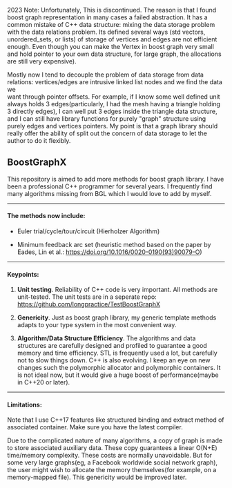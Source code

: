 2023 Note:
Unfortunately, This is discontinued. 
The reason is that I found boost graph representation in many cases a failed abstraction. It has a common mistake of C++ data structure: mixing the data storage problem with the data relations problem. Its defined several ways (std vectors, unordered_sets, or lists) of storage of vertices and edges are not efficient enough. Even though you can make the Vertex in boost graph very small and hold pointer to your own data structure, for large graph, the allocations are still very expensive). 

Mostly now I tend to decouple the problem of data storage from data relations: vertices/edges are intrusive linked list nodes and we find the data we  
want through pointer offsets. For example, if I know some well defined unit always holds 3 edges(particularly, I had the mesh having a triangle holding 3 directly edges), I can well put 3 edges inside the triangle data structure, and I can still have library functions for purely "graph" structure using purely edges and vertices pointers. My point is that a graph library should really offer the ability of split out the concern of data storage to let the author to do it flexibly. 


## BoostGraphX

This repository is aimed to add more methods for boost graph library. I have been a professional C++ programmer for several years. I frequently find many algorithms missing from BGL which I would love to add by myself.

---

#### The methods now include:

* Euler trial/cycle/tour/circuit (Hierholzer Algorithm)

* Minimum feedback arc set (heuristic method based on the paper by Eades, Lin et al.: https://doi.org/10.1016/0020-0190(93)90079-O)


---

#### Keypoints:

1. __Unit testing__. Reliability of C++ code is very important. All methods are unit-tested. The unit tests are in a seperate repo:
   https://github.com/longpractice/TestBoostGraphX


2. __Genericity__. Just as boost graph library, my generic template methods adapts to your type system in the most convenient way. 

3. __Algorithm/Data Structure Efficiency__. The algorithms and data structures are carefully designed and profiled to guarantee a good memory and time efficiency. STL is frequently used a lot, but carefully not to slow things down. 
C++ is also evolving. I keep an eye on new changes such the polymorphic allocator and polymorphic containers. It is not ideal now, but it would give a huge boost of performance(maybe in C++20 or later).

---

#### Limitations:

Note that I use C++17 features like structured binding and extract method of associated container. Make sure you have the latest compiler.

Due to the complicated nature of many algorithms, a copy of graph is made to store associated auxiliary data. These copy guarantees a linear O(N+E) time/memory complexity. These costs are normally unavoidable. But for some very large graphs(eg, a Facebook worldwide social network graph), the user might wish to allocate the memory themselves(for example, on a memory-mapped file). This genericity would be improved later. 


